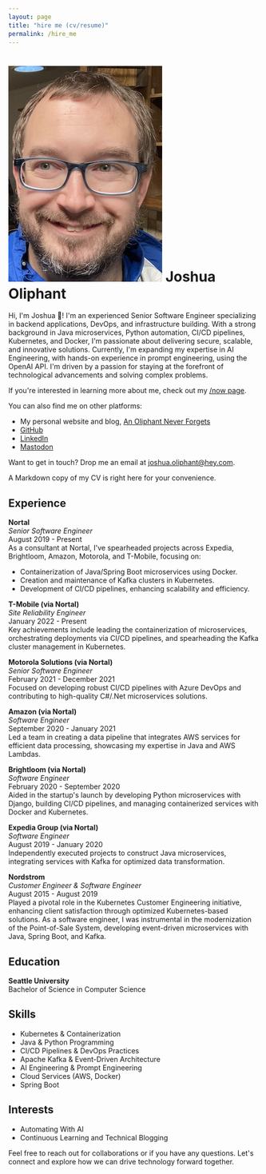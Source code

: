 ```yaml
---
layout: page
title: "hire me (cv/resume)"
permalink: /hire_me
---
```

![Joshua Oliphant's profile photo](joshua_oliphant.jpeg) Joshua Oliphant
=====================================

Hi, I'm Joshua 👋! I'm an experienced Senior Software Engineer specializing in backend applications, DevOps, and infrastructure building. With a strong background in Java microservices, Python automation, CI/CD pipelines, Kubernetes, and Docker, I'm passionate about delivering secure, scalable, and innovative solutions. Currently, I'm expanding my expertise in AI Engineering, with hands-on experience in prompt engineering, using the OpenAI API. I'm driven by a passion for staying at the forefront of technological advancements and solving complex problems.

If you're interested in learning more about me, check out my [/now page](https://joshuaoliphant.github.io/An-Oliphant-Never-Forgets/now).

You can also find me on other platforms:

- My personal website and blog, [An Oliphant Never Forgets](https://joshuaoliphant.github.io/An-Oliphant-Never-Forgets/)
- [GitHub](https://github.com/joshuaoliphant)
- [LinkedIn](https://linkedin.com/in/joshuaoliphant)
- [Mastodon](https://techhub.social/@oliphant)

Want to get in touch? Drop me an email at [joshua.oliphant@hey.com](mailto:joshua.oliphant@hey.com).

A Markdown copy of my CV is right here for your convenience.

**Experience**
---------------

**Nortal**  
*Senior Software Engineer*  
August 2019 - Present  
As a consultant at Nortal, I've spearheaded projects across Expedia, Brightloom, Amazon, Motorola, and T-Mobile, focusing on:
- Containerization of Java/Spring Boot microservices using Docker.
- Creation and maintenance of Kafka clusters in Kubernetes.
- Development of CI/CD pipelines, enhancing scalability and efficiency.

**T-Mobile (via Nortal)**  
*Site Reliability Engineer*  
January 2022 - Present  
Key achievements include leading the containerization of microservices, orchestrating deployments via CI/CD pipelines, and spearheading the Kafka cluster management in Kubernetes.

**Motorola Solutions (via Nortal)**  
*Senior Software Engineer*  
February 2021 - December 2021  
Focused on developing robust CI/CD pipelines with Azure DevOps and contributing to high-quality C#/.Net microservices solutions.

**Amazon (via Nortal)**  
*Software Engineer*  
September 2020 - January 2021  
Led a team in creating a data pipeline that integrates AWS services for efficient data processing, showcasing my expertise in Java and AWS Lambdas.

**Brightloom (via Nortal)**  
*Software Engineer*  
February 2020 - September 2020  
Aided in the startup's launch by developing Python microservices with Django, building CI/CD pipelines, and managing containerized services with Docker and Kubernetes.

**Expedia Group (via Nortal)**  
*Software Engineer*  
August 2019 - January 2020  
Independently executed projects to construct Java microservices, integrating services with Kafka for optimized data transformation.

**Nordstrom**  
*Customer Engineer & Software Engineer*  
August 2015 - August 2019  
Played a pivotal role in the Kubernetes Customer Engineering initiative, enhancing client satisfaction through optimized Kubernetes-based solutions. As a software engineer, I was instrumental in the modernization of the Point-of-Sale System, developing event-driven microservices with Java, Spring Boot, and Kafka.

**Education**
-------------

**Seattle University**  
Bachelor of Science in Computer Science

**Skills**
----------

- Kubernetes & Containerization
- Java & Python Programming
- CI/CD Pipelines & DevOps Practices
- Apache Kafka & Event-Driven Architecture
- AI Engineering & Prompt Engineering
- Cloud Services (AWS, Docker)
- Spring Boot

**Interests**
-------------

- Automating With AI
- Continuous Learning and Technical Blogging

Feel free to reach out for collaborations or if you have any questions. Let's connect and explore how we can drive technology forward together.
